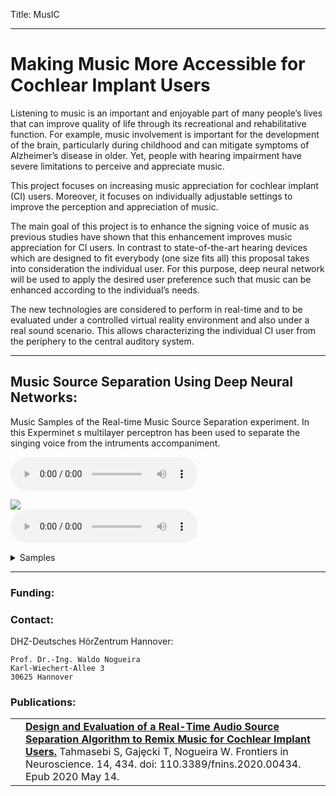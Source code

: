 Title: MusIC

- - - 

# Making Music More Accessible for Cochlear Implant Users

Listening to music is an important and enjoyable part of many people’s lives that can improve quality of life through its recreational and rehabilitative function. For example, music involvement is important for the development of the brain, particularly during childhood and can mitigate symptoms of Alzheimer’s disease in older. Yet, people with hearing impairment have severe limitations to perceive and appreciate music. 

This project focuses on increasing music appreciation for cochlear implant (CI) users.  Moreover, it focuses on individually adjustable settings to improve the perception and appreciation of music. 

The main goal of this project is to enhance the signing voice of music as previous studies have shown that this enhancement improves music appreciation for CI users. In contrast to state-of-the-art hearing devices which are designed to fit everybody (one size fits all) this proposal takes into consideration the individual user. For this purpose, deep neural network will be used to apply the desired user preference such that music can be enhanced according to the individual’s needs. 

The new technologies are considered to perform in real-time and to be evaluated under a controlled virtual reality environment and also under a real sound scenario. This allows characterizing the individual CI user from the periphery to the central auditory system. 

- - - 
## Music Source Separation Using Deep Neural Networks:

Music Samples of the Real-time Music Source Separation experiment. In this Experminet s multilayer perceptron has been used to separate the singing voice from the intruments accompaniment. 


![](MusIC/Example1/SpeechFullyConnectedR2.wav)

![]("MusIC/Example1/SpeechFullyConnectedR2.wav")  
<audio controls=true src="MusIC/Example1/SpeechFullyConnectedR2.wav"/>  
src="pages/01_workgroups/nogueira/projects/MusIC/Example1/SpeechFullyConnectedR2.wav"/>    

<details>
  <summary>Samples</summary>

       1 
       2 
       3
   
  </details>

- - -

### Funding:


### Contact:
DHZ-Deutsches HörZentrum Hannover:

    Prof. Dr.-Ing. Waldo Nogueira
    Karl-Wiechert-Allee 3 
    30625 Hannover


### Publications:

|  |       |
|-:|:------| 
| | **[Design and Evaluation of a Real-Time Audio Source Separation Algorithm to Remix Music for Cochlear Implant Users.](https://www.frontiersin.org/articles/10.3389/fnins.2020.00434/full)** Tahmasebi S, Gajȩcki T, Nogueira W. Frontiers in Neuroscience. 14, 434. doi: 110.3389/fnins.2020.00434. Epub 2020 May 14.|



